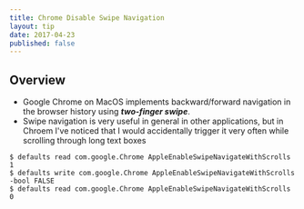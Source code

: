 ```yaml
---
title: Chrome Disable Swipe Navigation
layout: tip
date: 2017-04-23
published: false
---
```


## Overview

* Google Chrome on MacOS implements backward/forward navigation in the browser history using *__two-finger swipe__*.
* Swipe navigation is very useful in general in other applications, but in Chroem I've noticed that I would accidentally trigger it very often while scrolling through long text boxes


```
$ defaults read com.google.Chrome AppleEnableSwipeNavigateWithScrolls
1
$ defaults write com.google.Chrome AppleEnableSwipeNavigateWithScrolls -bool FALSE
$ defaults read com.google.Chrome AppleEnableSwipeNavigateWithScrolls
0
```
